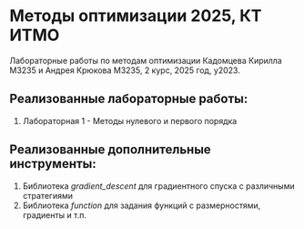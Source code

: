# Методы оптимизации 2025, КТ ИТМО

Лабораторные работы по методам оптимизации Кадомцева Кирилла М3235 и Андрея Крюкова М3235, 2 курс, 2025 год, у2023.

## Реализованные лабораторные работы:
1. Лабораторная 1 - Методы нулевого и первого порядка

## Реализованные дополнительные инструменты:
1. Библиотека *gradient_descent* для градиентного спуска с различными стратегиями
2. Библиотека *function* для задания функций с размерностями, градиенты и т.п.